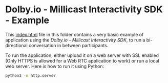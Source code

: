 # Dolby.io - Millicast Interactivity SDK - Example

This [index.html](index.html) file in this folder contains a very basic example of application using the _Dolby.io - Millicast Interactivity SDK_, to run a bi-directional conversation in between participants.

To run the application, either upload it on a web server with SSL enabled (Only HTTPS is allowed for a Web RTC application to work) or run a local web server. Here is how to run it using Python:

```bash
python3 -m http.server
```
